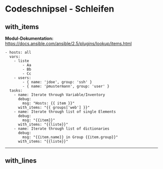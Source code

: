 # Codeschnipsel - Schleifen
## with_items
**Modul-Dokumentation:** https://docs.ansible.com/ansible/2.5/plugins/lookup/items.html

```
- hosts: all
  vars:
    - liste
        - Aa
        - Bb
        - Cc
    - users:
        - { name: 'jdoe', group: 'ssh' }
        - { name: 'pmustermann', group: 'user' }
  tasks:
    - name: Iterate through Variable/Inventory
      debug:
        msg: "Hosts: {{ item }}"
      with_items: "{{ groups['web'] }}"
    - name: Iterate through list of single Elements
      debug:
        msg: "{{item}}"
      with_items: "{{liste}}"
    - name: Iterate through list of dictionaries
      debug:
        msg: "{{item.name}} in Group {{item.group}}"
      with_items: "{{liste}}"

```

--------------------------

## with_lines
